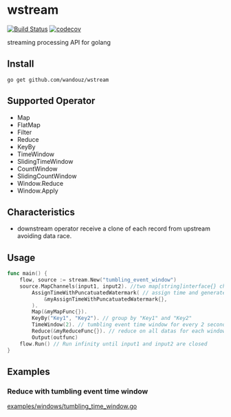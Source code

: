 # wstream
[![Build Status](https://travis-ci.org/wandouz/wstream.svg?branch=master)](https://travis-ci.org/wandouz/wstream)
[![codecov](https://codecov.io/gh/wandouz/wstream/branch/master/graph/badge.svg)](https://codecov.io/gh/wandouz/wstream)

streaming processing API for golang

## Install
``` console
go get github.com/wandouz/wstream
```

## Supported Operator

* Map
* FlatMap
* Filter
* Reduce
* KeyBy
* TimeWindow
* SlidingTimeWindow
* CountWindow
* SlidingCountWindow
* Window.Reduce
* Window.Apply

## Characteristics

* downstream operator receive a clone of each record from upstream avoiding data race.

## Usage

```go
func main() {
    flow, source := stream.New("tumbling_event_window")
    source.MapChannels(input1, input2). //two map[string]interface{} channels as input
        AssignTimeWithPuncatuatedWatermark( // assign time and generate watermark
            &myAssignTimeWithPuncatuatedWatermark{},
        ).
        Map(&myMapFunc{}).
        KeyBy("Key1", "Key2"). // group by "Key1" and "Key2"
        TimeWindow(2). // tumbling event time window for every 2 seconds
        Reduce(&myReduceFunc{}). // reduce on all datas for each window
        Output(outfunc)
    flow.Run() // Run infinity until input1 and input2 are closed
}
```

## Examples

### Reduce with tumbling event time window

[examples/windows/tumbling_time_window.go](examples/windows/tumbling_time_window.go)
